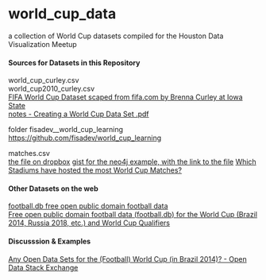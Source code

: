 world_cup_data
==============

a collection of World Cup datasets compiled for the Houston Data Visualization Meetup

#### Sources for Datasets in this Repository

world_cup_curley.csv  
world_cup2010_curley.csv  
[FIFA World Cup Dataset scaped from fifa.com by Brenna Curley at Iowa State](http://www.public.iastate.edu/~curleyb/research.html)  
[notes - Creating a World Cup Data Set .pdf](http://www.public.iastate.edu/~curleyb/Stat585_Project_FinalPDF.pdf)  

folder fisadev__world_cup_learning  
https://github.com/fisadev/world_cup_learning  

matches.csv  
[the file on dropbox](https://dl.dropboxusercontent.com/u/7619809/matches.csv)
[gist for the neo4j example, with the link to the file](https://gist.github.com/mneedham/6e24a3bb09766e62b0b1)
[Which Stadiums have hosted the most World Cup Matches?](http://www.neo4j.org/graphgist?6e24a3bb09766e62b0b1)

#### Other Datasets on the web

[football.db free open public domain football data](http://openfootball.github.io/)  
[Free open public domain football data (football.db) for the World Cup (Brazil 2014, Russia 2018, etc.) and World Cup Qualifiers](https://github.com/openfootball/world-cup)    

#### Discusssion & Examples

[Any Open Data Sets for the (Football) World Cup (in Brazil 2014)? - Open Data Stack Exchange](http://opendata.stackexchange.com/questions/1791/any-open-data-sets-for-the-football-world-cup-in-brazil-2014)

